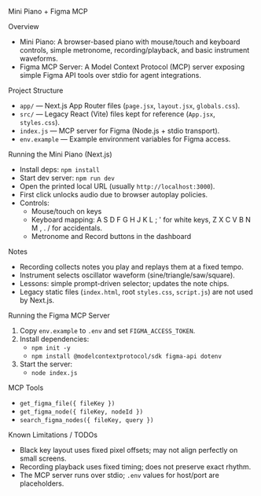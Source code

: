 Mini Piano + Figma MCP

Overview
- Mini Piano: A browser-based piano with mouse/touch and keyboard controls, simple metronome, recording/playback, and basic instrument waveforms.
- Figma MCP Server: A Model Context Protocol (MCP) server exposing simple Figma API tools over stdio for agent integrations.

Project Structure
- `app/` — Next.js App Router files (`page.jsx`, `layout.jsx`, `globals.css`).
- `src/` — Legacy React (Vite) files kept for reference (`App.jsx`, `styles.css`).
- `index.js` — MCP server for Figma (Node.js + stdio transport).
- `env.example` — Example environment variables for Figma access.

Running the Mini Piano (Next.js)
- Install deps: `npm install`
- Start dev server: `npm run dev`
- Open the printed local URL (usually `http://localhost:3000`).
- First click unlocks audio due to browser autoplay policies.
- Controls:
  - Mouse/touch on keys
  - Keyboard mapping: A S D F G H J K L ; ' for white keys, Z X C V B N M , . / for accidentals.
  - Metronome and Record buttons in the dashboard

Notes
- Recording collects notes you play and replays them at a fixed tempo.
- Instrument selects oscillator waveform (sine/triangle/saw/square).
- Lessons: simple prompt-driven selector; updates the note chips.
- Legacy static files (`index.html`, root `styles.css`, `script.js`) are not used by Next.js.

Running the Figma MCP Server
1) Copy `env.example` to `.env` and set `FIGMA_ACCESS_TOKEN`.
2) Install dependencies:
   - `npm init -y`
   - `npm install @modelcontextprotocol/sdk figma-api dotenv`
3) Start the server:
   - `node index.js`

MCP Tools
- `get_figma_file({ fileKey })`
- `get_figma_node({ fileKey, nodeId })`
- `search_figma_nodes({ fileKey, query })`

Known Limitations / TODOs
- Black key layout uses fixed pixel offsets; may not align perfectly on small screens.
- Recording playback uses fixed timing; does not preserve exact rhythm.
- The MCP server runs over stdio; `.env` values for host/port are placeholders.
